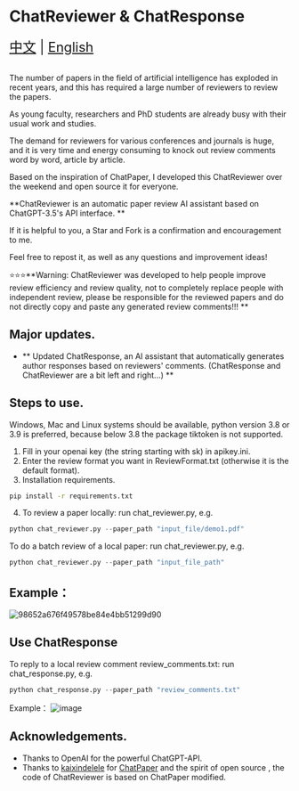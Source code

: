 # ChatReviewer & ChatResponse

<div style="font-size: 1.5rem;">
  <a href="./README.md">中文</a> |
  <a href="./readme_en.md">English</a>
</div>
</br>

The number of papers in the field of artificial intelligence has exploded in recent years, and this has required a large number of reviewers to review the papers.

As young faculty, researchers and PhD students are already busy with their usual work and studies.

The demand for reviewers for various conferences and journals is huge, and it is very time and energy consuming to knock out review comments word by word, article by article.

Based on the inspiration of ChatPaper, I developed this ChatReviewer over the weekend and open source it for everyone.

**ChatReviewer is an automatic paper review AI assistant based on ChatGPT-3.5's API interface. **

If it is helpful to you, a Star and Fork is a confirmation and encouragement to me.

Feel free to repost it, as well as any questions and improvement ideas!

⭐️⭐️⭐️**Warning: ChatReviewer was developed to help people improve review efficiency and review quality, not to completely replace people with independent review, please be responsible for the reviewed papers and do not directly copy and paste any generated review comments!!! **

## Major updates.
- ** Updated ChatResponse, an AI assistant that automatically generates author responses based on reviewers' comments. (ChatResponse and ChatReviewer are a bit left and right...) **

## Steps to use.
Windows, Mac and Linux systems should be available, python version 3.8 or 3.9 is preferred, because below 3.8 the package tiktoken is not supported.
1. Fill in your openai key (the string starting with sk) in apikey.ini.
2. Enter the review format you want in ReviewFormat.txt (otherwise it is the default format).
3. Installation requirements.
``` bash
pip install -r requirements.txt
```
4. To review a paper locally: run chat_reviewer.py, e.g.
```python
python chat_reviewer.py --paper_path "input_file/demo1.pdf"
```
To do a batch review of a local paper: run chat_reviewer.py, e.g.
```python
python chat_reviewer.py --paper_path "input_file_path"
```
## Example：
![98652a676f49578be84e4bb51299d90](https://user-images.githubusercontent.com/56249874/226108616-e9e5fe36-350e-4991-9ece-2259a9af3ac3.png)
## Use ChatResponse
To reply to a local review comment review_comments.txt: run chat_response.py, e.g.
```python
python chat_response.py --paper_path "review_comments.txt"
```
Example：
![image](https://user-images.githubusercontent.com/56249874/226114965-9a2b91e5-3766-42e8-b17f-05d9abb2191b.png)

## Acknowledgements.
- Thanks to OpenAI for the powerful ChatGPT-API.
- Thanks to [kaixindelele](https://github.com/kaixindelele) for [ChatPaper](https://github.com/kaixindelele/ChatPaper) and the spirit of open source , the code of ChatReviewer is based on ChatPaper modified.

